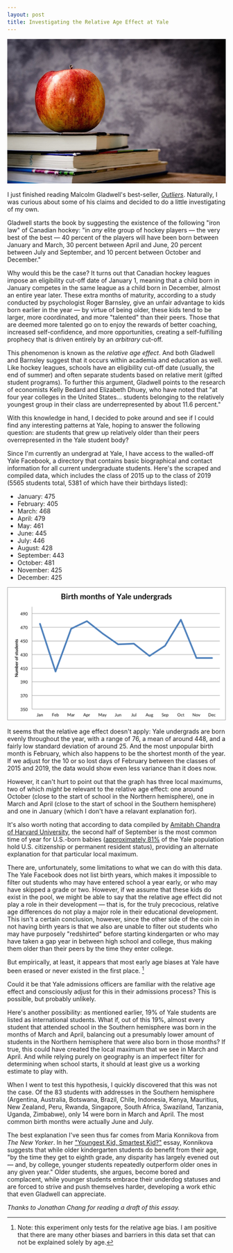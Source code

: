 ```yaml
---
layout: post
title: Investigating the Relative Age Effect at Yale
---
```


![An apple sitting on a pile of books](/images/apple-books.jpg)

I just finished reading Malcolm Gladwell's best-seller, [*Outliers*](http://www.amazon.com/dp/0316017930/?tag=fjwbooks-20). Naturally, I was curious about some of his claims and decided to do a little investigating of my own.

Gladwell starts the book by suggesting the existence of the following "iron law" of Canadian hockey: "in *any* elite group of hockey players — the very best of the best — 40 percent of the players will have been born between January and March, 30 percent between April and June, 20 percent between July and September, and 10 percent between October and December."

Why would this be the case? It turns out that Canadian hockey leagues impose an eligibility cut-off date of January 1, meaning that a child born in January competes in the same league as a child born in December, almost an entire year later. These extra months of maturity, according to a study conducted by psychologist Roger Barnsley, give an unfair advantage to kids born earlier in the year — by virtue of being older, these kids tend to be larger, more coordinated, and more "talented" than their peers. Those that are deemed more talented go on to enjoy the rewards of better coaching, increased self-confidence, and more opportunities, creating a self-fulfilling prophecy that is driven entirely by an *arbitrary* cut-off.

This phenomenon is known as the *relative age effect*. And both Gladwell and Barnsley suggest that it occurs within academia and education as well. Like hockey leagues, schools have an eligibility cut-off date (usually, the end of summer) and often separate students based on relative merit (gifted student programs). To further this argument, Gladwell points to the research of economists Kelly Bedard and Elizabeth Dhuey, who have noted that "at four year colleges in the United States... students belonging to the relatively youngest group in their class are underrepresented by about 11.6 percent."

With this knowledge in hand, I decided to poke around and see if I could find any interesting patterns at Yale, hoping to answer the following question: are students that grew up relatively older than their peers overrepresented in the Yale student body?

Since I'm currently an undergrad at Yale, I have access to the walled-off Yale Facebook, a directory that contains basic biographical and contact information for all current undergraduate students. Here's the scraped and compiled data, which includes the class of 2015 up to the class of 2019 (5565 students total, 5381 of which have their birthdays listed):

* January: 475
* February: 405
* March: 468
* April: 479
* May: 461
* June: 445
* July: 446
* August: 428
* September: 443
* October: 481
* November: 425
* December: 425

![Birth months at Yale](/images/yale-birth-months.jpg)

It seems that the relative age effect doesn't apply: Yale undergrads are born evenly throughout the year, with a range of 76, a mean of around 448, and a fairly low standard deviation of around 25. And the most unpopular birth month is February, which also happens to be the shortest month of the year. If we adjust for the 10 or so lost days of February between the classes of 2015 and 2019, the data would show even less variance than it does now.

However, it can't hurt to point out that the graph has three local maximums, two of which *might* be relevant to the relative age effect: one around October (close to the start of school in the Northern hemisphere), one in March and April (close to the start of school in the Southern hemisphere) and one in January (which I don't have a relavant explanation for).

It's also worth noting that according to data compiled by [Amitabh Chandra of Harvard University](http://thedailyviz.com/2012/05/12/how-common-is-your-birthday/), the second half of September is the most common time of year for U.S.-born babies ([approximately 81%](http://oir.yale.edu/yale-factsheet) of the Yale population hold U.S. citizenship or permanent resident status), providing an alternate explanation for that particular local maximum.

There are, unfortunately, some limitations to what we can do with this data. The Yale Facebook does not list birth years, which makes it impossible to filter out students who may have entered school a year early, or who may have skipped a grade or two. However, if we assume that these kids do exist in the pool, we might be able to say that the relative age effect did not play a role in their development — that is, for the truly precocious, relative age differences do not play a major role in their educational development. This isn't a certain conclusion, however, since the other side of the coin in not having birth years is that we also are unable to filter out students who may have purposely "redshirted" before starting kindergarten or who may have taken a gap year in between high school and college, thus making them older than their peers by the time they enter college.

But empirically, at least, it appears that most early age biases at Yale have been erased or never existed in the first place. [^1]

Could it be that Yale admissions officers are familiar with the relative age effect and consciously adjust for this in their admissions process? This is possible, but probably unlikely.

Here's another possibility: as mentioned earlier, 19% of Yale students are listed as international students. What if, out of this 19%, almost every student that attended school in the Southern hemisphere was born in the months of March and April, balancing out a presumably lower amount of students in the Northern hemisphere that were also born in those months? If true, this could have created the local maximum that we see in March and April. And while relying purely on geography is an imperfect filter for determining when school starts, it should at least give us a working estimate to play with.

When I went to test this hypothesis, I quickly discovered that this was not the case. Of the 83 students with addresses in the Southern hemisphere (Argentina, Australia, Botswana, Brazil, Chile, Indonesia, Kenya, Mauritius, New Zealand, Peru, Rwanda, Singapore, South Africa, Swaziland, Tanzania, Uganda, Zimbabwe), only 14 were born in March and April. The most common birth months were actually June and July.

The best explanation I've seen thus far comes from Maria Konnikova from *The New Yorker*. In her ["Youngest Kid, Smartest Kid?"](http://www.newyorker.com/tech/elements/youngest-kid-smartest-kid) essay, Konnikova suggests that while older kindergarten students do benefit from their age, "by the time they get to eighth grade, any disparity has largely evened out — and, by college, younger students repeatedly outperform older ones in any given year." Older students, she argues, become bored and complacent, while younger students embrace their underdog statuses and are forced to strive and push themselves harder, developing a work ethic that even Gladwell can appreciate.

*Thanks to Jonathan Chang for reading a draft of this essay.*

[^1]: Note: this experiment only tests for the relative age bias. I am positive that there are many other biases and barriers in this data set that can not be explained solely by age.